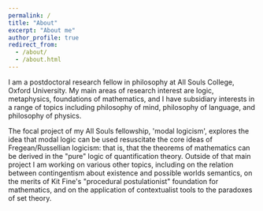 ```yaml
---
permalink: /
title: "About"
excerpt: "About me"
author_profile: true
redirect_from: 
  - /about/
  - /about.html
---
```


I am a postdoctoral research fellow in philosophy 
at All Souls College, Oxford University. My main 
areas of research interest are logic, metaphysics, 
foundations of mathematics, and I have subsidiary 
interests in a range of topics including 
philosophy of mind, philosophy of language, and 
philosophy of physics. 

The focal project of my All Souls fellowship, 
'modal logicism', explores the idea that modal 
logic can be used resuscitate the core ideas of 
Fregean/Russellian logicism: that is, that the 
theorems of mathematics can be derived in the "pure" logic
of quantification theory. Outside of that 
main project I am working on various other topics, 
including on the 
relation between contingentism about existence and 
possible worlds semantics, on the merits of Kit 
Fine's "procedural postulationist" foundation for 
mathematics, and on the application of contextualist 
tools to the paradoxes of set theory.
